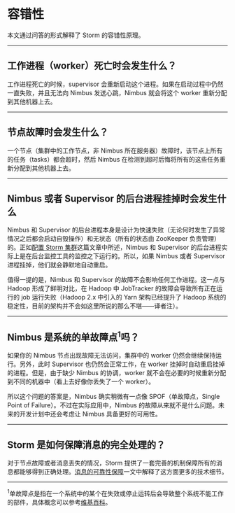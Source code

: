 # 容错性

本文通过问答的形式解释了 Storm 的容错性原理。

---

## 工作进程（worker）死亡时会发生什么？

工作进程死亡的时候，supervisor 会重新启动这个进程。如果在启动过程中仍然一直失败，并且无法向 Nimbus 发送心跳，Nimbus 就会将这个 worker 重新分配到其他机器上去。

---

## 节点故障时会发生什么？

一个节点（集群中的工作节点，非 Nimbus 所在服务器）故障时，该节点上所有的任务（tasks）都会超时，然后 Nimbus 在检测到超时后悔将所有的这些任务重新分配到其他机器上去。

---

## Nimbus 或者 Supervisor 的后台进程挂掉时会发生什么

Nimbus 和 Supervisor 的后台进程本身是设计为快速失败（无论何时发生了异常情况之后都会启动自毁操作）和无状态（所有的状态由 ZooKeeper 负责管理）的。正如[配置 Storm 集群][1]这篇文章中所述，Nimbus 和 Supervisor 的后台进程实际上是在后台监控工具的监控之下运行的。所以，如果 Nimbus 或者 Supervisor 进程挂掉，他们就会静默地自动重启。

值得一提的是，Nimbus 和 Supervisor 的故障不会影响任何工作进程。这一点与 Hadoop 形成了鲜明对比，在 Hadoop 中 JobTracker 的故障会导致所有正在运行的 job 运行失败（Hadoop 2.x 中引入的 Yarn 架构已经提升了 Hadoop 系统的稳定性，目前的架构并不会如这里所说的那么不堪——译者注）。

---

## Nimbus 是系统的单故障点<sup>1</sup>吗？

如果你的 Nimbus 节点出现故障无法访问，集群中的 worker 仍然会继续保持运行。另外，此时 Supervisor 也仍然会正常工作，在 worker 挂掉时自动重启挂掉的进程。但是，由于缺少 Nimbus 的协调，worker 就不会在必要的时候重新分配到不同的机器中（看上去好像你丢失了一个 worker）。

所以这个问题的答案是，Nimbus 确实稍微有一点像 SPOF（单故障点，Single Point of Failure）。不过在实际应用中，Nimbus 的故障从来就不是什么问题。未来的开发计划中还会考虑让 Nimbus 具备更好的可用性。

---

## Storm 是如何保障消息的完全处理的？

对于节点故障或者消息丢失的情况，Storm 提供了一套完善的机制保障所有的消息都能够得到正确处理。[消息的可靠性保障][2]一文中解释了这方面更多的技术细节。

---

<sup>1</sup>单故障点是指在一个系统中的某个在失效或停止运转后会导致整个系统不能工作的部件，具体概念可以参考[维基百科][3]。

[1]: http://storm.apache.org/documentation/Setting-up-a-Storm-cluster.html
[2]: http://storm.apache.org/documentation/Guaranteeing-message-processing.html
[3]: https://en.wikipedia.org/wiki/Single_point_of_failure